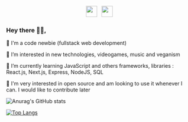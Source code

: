 <p align='center'>
<a href="https://twitter.com/sele_nap"><img height="30" src="https://github.com/WaylonWalker/WaylonWalker/blob/main/icon/twitter.png?raw=true"></a>&nbsp;&nbsp;
<a href="https://www.linkedin.com/in/selenap10/"><img height="30" src="https://github.com/WaylonWalker/WaylonWalker/blob/main/icon/linkedin.png?raw=true"></a>
</p>

### Hey there 👋🏻,

🐙 I'm a code newbie (fullstack web development)

🌱 I’m interested in new technologies, videogames, music and veganism

🥞 I’m currently learning JavaScript and others frameworks, libraries : React.js, Next.js, Express, NodeJS, SQL

🍵 I'm very interested in open source and am looking to use it whenever I can. I would like to contribute later

 ![Anurag's GitHub stats](https://github-readme-stats.vercel.app/api?username=sele-nap&show_icons=true&theme=dracula)
 
 [![Top Langs](https://github-readme-stats.vercel.app/api/top-langs/?username=sele-nap&layout=compact&theme=dracula)](https://github.com/anuraghazra/github-readme-stats)
